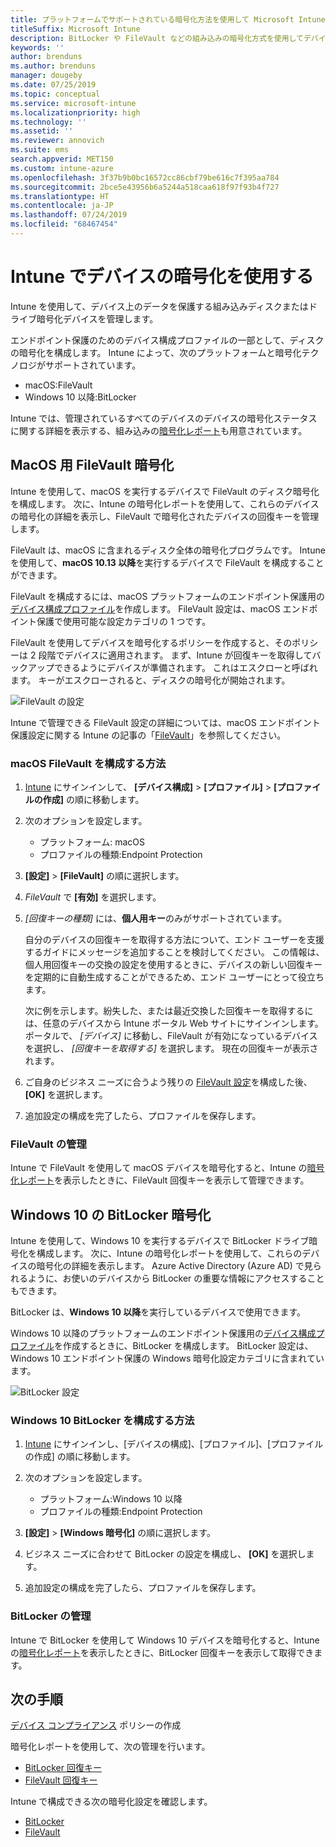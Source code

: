 ```yaml
---
title: プラットフォームでサポートされている暗号化方法を使用して Microsoft Intune でデバイスを暗号化する
titleSuffix: Microsoft Intune
description: BitLocker や FileVault などの組み込みの暗号化方式を使用してデバイスを暗号化し、Intune ポータル内からそれらの暗号化されたデバイスの回復キーを管理します。
keywords: ''
author: brenduns
ms.author: brenduns
manager: dougeby
ms.date: 07/25/2019
ms.topic: conceptual
ms.service: microsoft-intune
ms.localizationpriority: high
ms.technology: ''
ms.assetid: ''
ms.reviewer: annovich
ms.suite: ems
search.appverid: MET150
ms.custom: intune-azure
ms.openlocfilehash: 3f37b9b0bc16572cc86cbf79be616c7f395aa784
ms.sourcegitcommit: 2bce5e43956b6a5244a518caa618f97f93b4f727
ms.translationtype: HT
ms.contentlocale: ja-JP
ms.lasthandoff: 07/24/2019
ms.locfileid: "68467454"
---
```

# <a name="use-device-encryption-with-intune"></a>Intune でデバイスの暗号化を使用する  

Intune を使用して、デバイス上のデータを保護する組み込みディスクまたはドライブ暗号化デバイスを管理します。  

エンドポイント保護のためのデバイス構成プロファイルの一部として、ディスクの暗号化を構成します。 Intune によって、次のプラットフォームと暗号化テクノロジがサポートされています。  
- macOS:FileVault   
- Windows 10 以降:BitLocker  

Intune では、管理されているすべてのデバイスのデバイスの暗号化ステータスに関する詳細を表示する、組み込みの[暗号化レポート](encryption-monitor.md)も用意されています。  

## <a name="filevault-encryption-for-macos"></a>MacOS 用 FileVault 暗号化  

Intune を使用して、macOS を実行するデバイスで FileVault のディスク暗号化を構成します。 次に、Intune の暗号化レポートを使用して、これらのデバイスの暗号化の詳細を表示し、FileVault で暗号化されたデバイスの回復キーを管理します。  

FileVault は、macOS に含まれるディスク全体の暗号化プログラムです。 Intune を使用して、**macOS 10.13 以降**を実行するデバイスで FileVault を構成することができます。  

FileVault を構成するには、macOS プラットフォームのエンドポイント保護用の[デバイス構成プロファイル](device-profile-create.md)を作成します。 FileVault 設定は、macOS エンドポイント保護で使用可能な設定カテゴリの 1 つです。  

FileVault を使用してデバイスを暗号化するポリシーを作成すると、そのポリシーは 2 段階でデバイスに適用されます。 まず、Intune が回復キーを取得してバックアップできるようにデバイスが準備されます。 これはエスクローと呼ばれます。 キーがエスクローされると、ディスクの暗号化が開始されます。

![FileVault の設定](./media/encrypt-devices/filevault-settings.png)

Intune で管理できる FileVault 設定の詳細については、macOS エンドポイント保護設定に関する Intune の記事の「[FileVault](endpoint-protection-macos.md#filevault)」を参照してください。  

### <a name="how-to-configure-macos-filevault"></a>macOS FileVault を構成する方法 

1. [Intune](https://go.microsoft.com/fwlink/?linkid=2090973) にサインインして、 **[デバイス構成]**  >  **[プロファイル]**  >  **[プロファイルの作成]** の順に移動します。  

2. 次のオプションを設定します。  

   - プラットフォーム: macOS  
   - プロファイルの種類:Endpoint Protection  

3. **[設定]**  >  **[FileVault]** の順に選択します。  

4. *FileVault* で **[有効]** を選択します。  

5. *[回復キーの種類]* には、**個人用キー**のみがサポートされています。  

   自分のデバイスの回復キーを取得する方法について、エンド ユーザーを支援するガイドにメッセージを追加することを検討してください。 この情報は、個人用回復キーの交換の設定を使用するときに、デバイスの新しい回復キーを定期的に自動生成することができるため、エンド ユーザーにとって役立ちます。  

   次に例を示します。紛失した、または最近交換した回復キーを取得するには、任意のデバイスから Intune ポータル Web サイトにサインインします。 ポータルで、 *[デバイス]* に移動し、FileVault が有効になっているデバイスを選択し、 *[回復キーを取得する]* を選択します。 現在の回復キーが表示されます。  

6. ご自身のビジネス ニーズに合うよう残りの [FileVault 設定](endpoint-protection-macos.md#filevault)を構成した後、 **[OK]** を選択します。  

7. 追加設定の構成を完了したら、プロファイルを保存します。  

### <a name="manage-filevault"></a>FileVault の管理  

Intune で FileVault を使用して macOS デバイスを暗号化すると、Intune の[暗号化レポート](encryption-monitor.md)を表示したときに、FileVault 回復キーを表示して管理できます。  

## <a name="bitlocker-encryption-for-windows-10"></a>Windows 10 の BitLocker 暗号化  

Intune を使用して、Windows 10 を実行するデバイスで BitLocker ドライブ暗号化を構成します。 次に、Intune の暗号化レポートを使用して、これらのデバイスの暗号化の詳細を表示します。 Azure Active Directory (Azure AD) で見られるように、お使いのデバイスから BitLocker の重要な情報にアクセスすることもできます。  

BitLocker は、**Windows 10 以降**を実行しているデバイスで使用できます。  

Windows 10 以降のプラットフォームのエンドポイント保護用の[デバイス構成プロファイル](device-profile-create.md)を作成するときに、BitLocker を構成します。 BitLocker 設定は、Windows 10 エンドポイント保護の Windows 暗号化設定カテゴリに含まれています。    

![BitLocker 設定](./media/encrypt-devices/bitlocker-settings.png) 

### <a name="how-to-configure-windows-10-bitlocker"></a>Windows 10 BitLocker を構成する方法  

1. [Intune](https://go.microsoft.com/fwlink/?linkid=2090973) にサインインし、[デバイスの構成]、[プロファイル]、[プロファイルの作成] の順に移動します。  

2. 次のオプションを設定します。  
   - プラットフォーム:Windows 10 以降  
   - プロファイルの種類:Endpoint Protection  

3. **[設定]**  >  **[Windows 暗号化]** の順に選択します。

4. ビジネス ニーズに合わせて BitLocker の設定を構成し、 **[OK]** を選択します。  

5. 追加設定の構成を完了したら、プロファイルを保存します。  

### <a name="manage-bitlocker"></a>BitLocker の管理  

Intune で BitLocker を使用して Windows 10 デバイスを暗号化すると、Intune の[暗号化レポート](encryption-monitor.md)を表示したときに、BitLocker 回復キーを表示して取得できます。  

## <a name="next-steps"></a>次の手順  

[デバイス コンプライアンス](compliance-policy-create-windows.md) ポリシーの作成  

暗号化レポートを使用して、次の管理を行います。  
- [BitLocker 回復キー](encryption-monitor.md#bitlocker-recovery-keys)
- [FileVault 回復キー](encryption-monitor.md#filevault-recovery-keys)

Intune で構成できる次の暗号化設定を確認します。  
- [BitLocker](endpoint-protection-windows-10.md#windows-encryption)  
- [FileVault](endpoint-protection-macos.md#filevault)  
 
 
